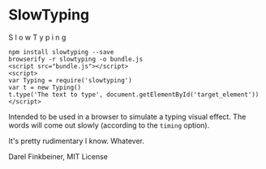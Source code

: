 SlowTyping
==========

S l o w  T y p i n g

    npm install slowtyping --save
    browserify -r slowtyping -o bundle.js
    <script src="bundle.js"></script>
    <script>
    var Typing = require('slowtyping')
    var t = new Typing()
    t.type('The text to type', document.getElementById('target_element'))
    </script>


Intended to be used in a browser to simulate a typing visual effect.
The words will come out slowly (according to the `timing` option).

It's pretty rudimentary I know. Whatever.

Darel Finkbeiner, MIT License

